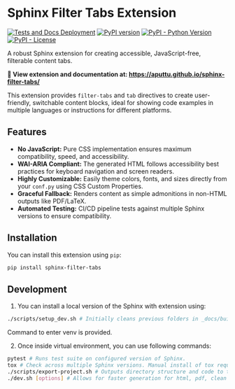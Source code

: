 # Sphinx Filter Tabs Extension

[![Tests and Docs Deployment](https://github.com/aputtu/sphinx-filter-tabs/actions/workflows/test.yml/badge.svg)](https://github.com/aputtu/sphinx-filter-tabs/actions/workflows/test.yml)
[![PyPI version](https://img.shields.io/pypi/v/sphinx-filter-tabs.svg)](https://pypi.org/project/sphinx-filter-tabs/)
[![PyPI - Python Version](https://img.shields.io/pypi/pyversions/sphinx-filter-tabs.svg)](https://pypi.org/project/sphinx-filter-tabs/)
[![PyPI - License](https://img.shields.io/pypi/l/sphinx-filter-tabs.svg)](https://github.com/aputtu/sphinx-filter-tabs/blob/main/LICENSE)

A robust Sphinx extension for creating accessible, JavaScript-free, filterable content tabs.

**📖 View extension and documentation at: https://aputtu.github.io/sphinx-filter-tabs/**

This extension provides `filter-tabs` and `tab` directives to create user-friendly, switchable content blocks, ideal for showing code examples in multiple languages or instructions for different platforms.

## Features

- **No JavaScript:** Pure CSS implementation ensures maximum compatibility, speed, and accessibility.
- **WAI-ARIA Compliant:** The generated HTML follows accessibility best practices for keyboard navigation and screen readers.
- **Highly Customizable:** Easily theme colors, fonts, and sizes directly from your `conf.py` using CSS Custom Properties.
- **Graceful Fallback:** Renders content as simple admonitions in non-HTML outputs like PDF/LaTeX.
- **Automated Testing:** CI/CD pipeline tests against multiple Sphinx versions to ensure compatibility.

## Installation

You can install this extension using `pip`:
```bash
pip install sphinx-filter-tabs
```

## Development

1. You can install a local version of the Sphinx with extension using:
```bash
./scripts/setup_dev.sh # Initially cleans previous folders in _docs/build  and venv.
```

Command to enter venv is provided.

2. Once inside virtual environment, you can use following commands:
```bash
pytest # Runs test suite on configured version of Sphinx.
tox # Check across multiple Sphinx versions. Manual install of tox required.
./scripts/export-project.sh # Outputs directory structure and code to txt
./dev.sh [options] # Allows for faster generation for html, pdf, clean up
```
